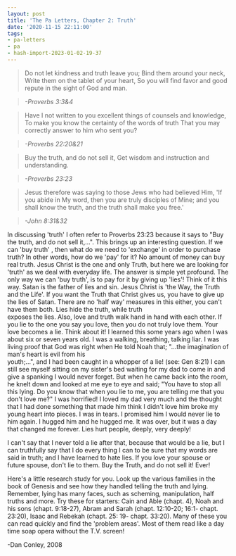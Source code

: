 ```yaml
---
layout: post
title: 'The Pa Letters, Chapter 2: Truth'
date: '2020-11-15 22:11:00'
tags:
- pa-letters
- pa
- hash-import-2023-01-02-19-37
---
```


> Do not let kindness and truth leave you; Bind them around your neck, Write them on the tablet of your heart, So you will find favor and good repute in the sight of God and man.

> _-Proverbs 3:3&4_

> Have I not written to you excellent things of counsels and knowledge, To make you know the certainty of the words of truth That you may correctly answer to him who sent you?

> _-Proverbs 22:20&21_

> Buy the truth, and do not sell it, Get wisdom and instruction and understanding.

> _-Proverbs 23:23_

> Jesus therefore was saying to those Jews who had believed Him, 'If you abide in My word, then you are truly disciples of Mine; and you shall know the truth, and the truth shall make you free.'

> _-John 8:31&32_

In discussing 'truth' I often refer to Proverbs 23:23 because it says to "Buy the truth, and do not sell it,...". This brings up an interesting question. If we can 'buy truth' , then what do we need to 'exchange' in order to purchase truth? In other words, how do we 'pay' for it? No amount of money can buy real truth. Jesus Christ is the one and only Truth, but here we are looking for 'truth' as we deal with everyday life. The answer is simple yet profound. The only way we can 'buy truth', is to pay for it by giving up 'lies'! Think of it this way. Satan is the father of lies and sin. Jesus Christ is 'the Way, the Truth and the Life'. If you want the Truth that Christ gives us, you have to give up the lies of Satan. There are no 'half way' measures in this either, you can't have them both. Lies hide the truth, while truth  
exposes the lies. Also, love and truth walk hand in hand with each other. If you lie to the one you say you love, then you do not truly love them. Your love becomes a lie. Think about it! I learned this some years ago when I was about six or seven years old. I was a walking, breathing, talking liar. I was living proof that God was right when He told Noah that; "...the imagination of man's heart is evil from his  
youth;...", and I had been caught in a whopper of a lie! (see: Gen 8:21) I can still see myself sitting on my sister's bed waiting for my dad to come in and give a spanking I would never forget. But when he came back into the room, he knelt down and looked at me eye to eye and said; "You have to stop all this lying. Do you know that when you lie to me, you are telling me that you don't love me?" I was horrified! I loved my dad very much and the thought that I had done something that made him think I didn't love him broke my young heart into pieces. I was in tears. I promised him I would never lie to him again. I hugged him and he hugged me. It was over, but it was a day that changed me forever. Lies hurt people, deeply, very deeply!

I can't say that I never told a lie after that, because that would be a lie, but I can truthfully say that I do every thing I can to be sure that my words are said in truth; and I have learned to hate lies. If you love your spouse or future spouse, don't lie to them. Buy the Truth, and do not sell it! Ever!

Here's a little research study for you. Look up the various families in the book of Genesis and see how they handled telling the truth and lying. Remember, lying has many faces, such as scheming, manipulation, half truths and more. Try these for starters: Cain and Able (chapt. 4), Noah and his sons (chapt. 9:18-27), Abram and Sarah (chapt. 12:10-20; 16:1- chapt. 23:20), Isaac and Rebekah (chapt. 25: 19- chapt. 33:20). Many of these you can read quickly and find the 'problem areas'. Most of them read like a day time soap opera without the T.V. screen!

-Dan Conley, 2008

